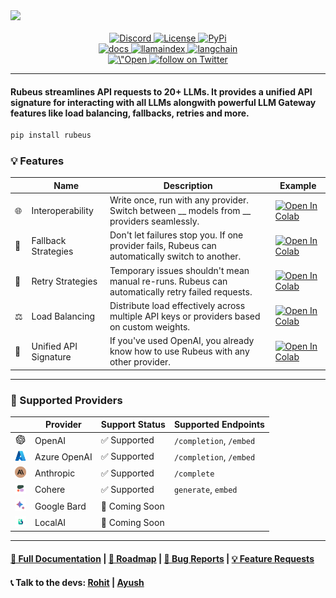 <img src="https://raw.githubusercontent.com/Portkey-AI/Rubeus/main/docs/images/header.png" width=2000>

<div align="center">
<br />
  <a href="https://discord.gg/sDk9JaNfK8" target="_blank">
      <img src="https://img.shields.io/discord/1143393887742861333?logo=discord" alt="Discord">
  </a>
    <a href="https://github.com/Portkey-AI/rubeus-python-sdk/blob/main/LICENSE" target="_blank">
      <img src="https://img.shields.io/static/v1?label=license&message=MIT&color=blue" alt="License">
  </a> 
  <a href="https://pypi.org/project/rubeus/" target="_blank">
      <img src="https://img.shields.io/pypi/pyversions/ubeus" alt="PyPi">
  </a> 
    <br />
    <a href="https://docs.portkey.ai/" target="_blank">
      <img src="https://img.shields.io/static/v1?label=📝&message=docs&color=grey" alt="docs">
  </a> 
    <a href="https://docs.portkey.ai/" target="_blank">
      <img src="https://img.shields.io/static/v1?label=🦙&message=llamaindex&color=grey" alt="llamaindex">
  </a> 
    <a href="https://docs.portkey.ai/" target="_blank">
      <img src="https://img.shields.io/static/v1?label=🦜🔗&message=langchain&color=grey" alt="langchain">
  </a> 
  <br />
      <a href="https://docs.portkey.ai/" target="_blank">
    <img src="https://colab.research.google.com/assets/colab-badge.svg\" alt=\"Open In Colab\"/>
  </a> 
    <a href="https://twitter.com/intent/follow?screen_name=portkeyai">
        <img src="https://img.shields.io/twitter/follow/portkeyai?style=social&logo=twitter"
            alt="follow on Twitter">
    </a>
</div>

---

#### **Rubeus** streamlines API requests to 20+ LLMs. It provides a unified API signature for interacting with all LLMs alongwith powerful LLM Gateway features like load balancing, fallbacks, retries and more. 

```bash
pip install rubeus
```

### 💡 Features

|| Name | Description | Example |
|---|---|---|---|
| 🌐    | Interoperability       | Write once, run with any provider. Switch between __ models from __ providers seamlessly.               | [![Open In Colab](https://colab.research.google.com/assets/colab-badge.svg)](https://docs.portkey.ai/) |
| 🔀    | Fallback Strategies    | Don't let failures stop you. If one provider fails, Rubeus can automatically switch to another.          | [![Open In Colab](https://colab.research.google.com/assets/colab-badge.svg)](https://docs.portkey.ai/) |
| 🔄    | Retry Strategies       | Temporary issues shouldn't mean manual re-runs. Rubeus can automatically retry failed requests.         | [![Open In Colab](https://colab.research.google.com/assets/colab-badge.svg)](https://docs.portkey.ai/) |
| ⚖️    | Load Balancing         | Distribute load effectively across multiple API keys or providers based on custom weights.              | [![Open In Colab](https://colab.research.google.com/assets/colab-badge.svg)](https://docs.portkey.ai/) |
| 📝    | Unified API Signature  | If you've used OpenAI, you already know how to use Rubeus with any other provider.                      | [![Open In Colab](https://colab.research.google.com/assets/colab-badge.svg)](https://docs.portkey.ai/) |

---

### 🤝 Supported Providers

|| Provider  | Support Status  | Supported Endpoints |
|---|---|---|---|
| <img src="docs/images/openai.png" width=18 />| OpenAI | ✅ Supported  | `/completion`, `/embed` |
| <img src="docs/images/azure.png" width=18>| Azure OpenAI | ✅ Supported  | `/completion`, `/embed` |
| <img src="docs/images/anthropic.png" width=18>| Anthropic  | ✅ Supported  | `/complete` |
| <img src="docs/images/cohere.png" width=18>| Cohere  | ✅ Supported  | `generate`, `embed` |
| <img src="docs/images/bard.png" width=18>| Google Bard  | 🚧 Coming Soon  |  |
| <img src="docs/images/localai.png" width=18>| LocalAI  | 🚧 Coming Soon  |  |

---

#### [📝 Full Documentation](https://github.com/Portkey-AI/rubeus-python-sdk) | [🎯 Roadmap](https://github.com/Portkey-AI/Rubeus/issues) | [🐞 Bug Reports](https://github.com/Portkey-AI/Rubeus/issues) | [💡 Feature Requests](https://github.com/Portkey-AI/Rubeus/issues)

#### 📞 Talk to the devs: [Rohit](https://twitter.com/jumbld) | [Ayush](https://twitter.com/ayushgarg_xyz)

